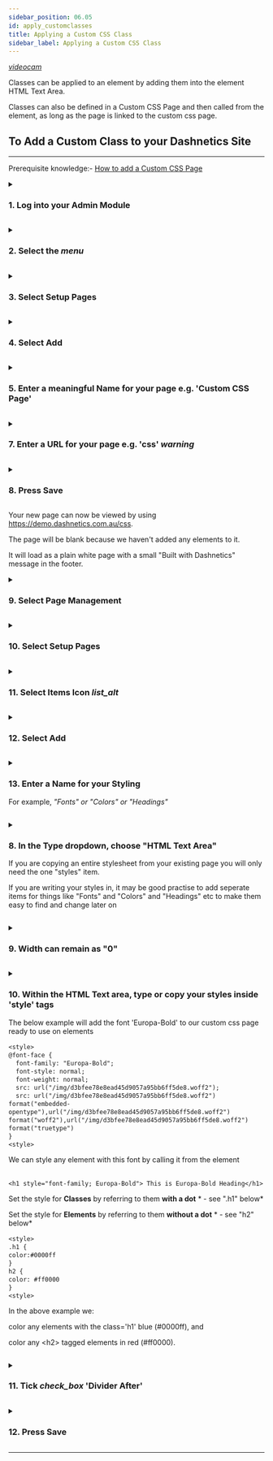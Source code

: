 ```yaml
---
sidebar_position: 06.05
id: apply_customclasses
title: Applying a Custom CSS Class
sidebar_label: Applying a Custom CSS Class
---
```

[<i className="material-icons-h1 end">videocam</i>](/vids/Dashnetics-addcustomclasses.mp4)

Classes can be applied to an element by adding them into the element HTML Text Area.

Classes can also be defined in a Custom CSS Page and then called from the element, as long as the page is linked to the custom css page.

## To Add a Custom Class to your Dashnetics Site

* * *

Prerequisite knowledge:- [How to add a Custom CSS Page](add_customcsspage)


<details>

<summary>

<h3 style={{ display: 'inline'}}> 1.  Log into your Admin Module </h3>

</summary><p></p>

To access your admin site, simply type **"admin."** before your public url. 

eg: https://admin.demo.dashnetics.com.au


![img](/img/adminlogin-cfb3883e18efb80bf1eab39a6aba15ab.png)

</details>
<p></p>


<details>

<summary>

<h3 style={{ display: 'inline'}}> 2.  Select the <span className="buttontext"> <i className="material-icons">menu</i></span>  </h3>

</summary><p></p>

![img](/img/adminmenu-e1ef5a93a900bdfb54c72920a5ce4ea0.png)

</details>
<p></p>



<details>

<summary>

<h3 style={{ display: 'inline'}}>3.  Select <span className="buttontext"> Setup Pages </span> </h3>

</summary><p></p>


![img](/img/menu_setup_pages.png)

</details>
<p></p>



<details>

<summary>

<h3 style={{ display: 'inline'}}>4.  Select <span className="buttontext"> Add </span> </h3>

</summary><p></p>

![img](/img/add_page.png)

</details>
<p></p>



<details>

<summary>

<h3 style={{ display: 'inline'}}>5.  Enter a meaningful Name for your page e.g. 'Custom CSS Page' </h3>

</summary><p></p>

- For example, *"Custom CSS Page"* 

Names can contain spaces or any characters

![img](/img/edit-form_Name.png)

</details>
<p></p>



<details>

<summary>

<h3 style={{ display: 'inline'}}>7.  Enter a URL for your page e.g. 'css'  <span style={{color:'red'}}><i className="material-icons">warning</i></span></h3> 

</summary><p></p>

For example, *"test"*

:::danger WARNING!  

When creating a  URL do NOT include unsafe or special characters
:::

[Click Here for more information and Special Characters](terminology)

![img](/img/edit-form_addurl.png)

</details>
<p></p>




<details>

<summary>

<h3 style={{ display: 'inline'}}>8.  Press <span className="buttontext"> Save </span> </h3>

</summary><p></p>

![img](/img/save_page.png)

</details>
<p></p>




Your new page can now be viewed by using https://demo.dashnetics.com.au/css. 

The page will be blank because we haven't added any elements to it.

It will load as a plain white page with a small "Built with Dashnetics" message in the footer.





<details>

<summary>

<h3 style={{ display: 'inline'}}> 9.  Select  <span className="buttontext"> Page Management </span> </h3>

</summary><p></p>

![img](/img/menu_page_management.png)

</details>
<p></p>



<details>

<summary>

<h3 style={{ display: 'inline'}}> 10.  Select <span className="buttontext"> Setup Pages </span> </h3>

</summary><p></p>


![img](/img/menu_setup_pages.png)

</details>
<p></p>



<details>

<summary>

<h3 style={{ display: 'inline'}}> 11.  Select Items Icon <span className="buttontext"> <i className="material-icons">list_alt</i></span> </h3>

</summary><p></p>

Each page will be listed, choose the "Items" Icon next to the page you want to change.

![img](/img/items.png)

</details>
<p></p>


<details>

<summary>

<h3 style={{ display: 'inline'}}> 12.  Select <span className="buttontext"> Add </span> </h3>

</summary><p></p>

To begin adding a new Item to the page

![img](/img/add_items.png)

</details>
<p></p>



<details>

<summary>

<h3 style={{ display: 'inline'}}> 13.  Enter a Name for your Styling </h3>

For example, *"Fonts" or "Colors" or "Headings"*

</summary><p></p>

 
Names can contain spaces or any characters

![img](/img/add_item_name.png)

</details>
<p></p>



<details>

<summary>

<h3 style={{ display: 'inline'}}> 8.   In the <span className="droplisttext"> Type</span>  dropdown, choose "HTML Text Area"</h3> 

If you are copying an entire stylesheet from your existing page you will only need the one "styles" item.

If you are writing your styles in, it may be good practise to add seperate items for things like "Fonts" and "Colors" and "Headings" etc to make them easy to find and change later on


</summary><p></p>


![img](/img/select_html_text.png)

</details>
<p></p>



<details>

<summary>

<h3 style={{ display: 'inline'}}> 
9.  Width can remain as "0"</h3> 

</summary><p></p>
Width "0" means the item will display at the DEFAULT width.

This can be changed later if necessary

![img](/img/edit-form-item-width.png)

</details>
<p></p>



<details>

<summary>

<h3 style={{ display: 'inline'}}> 10.  Within the HTML Text area, type or copy your styles inside 'style' tags </h3> 


The below example will add the font 'Europa-Bold' to our custom css page ready to use on elements

```
<style>
@font-face {
  font-family: "Europa-Bold";
  font-style: normal;
  font-weight: normal;
  src: url("/img/d3bfee78e8ead45d9057a95bb6ff5de8.woff2");
  src: url("/img/d3bfee78e8ead45d9057a95bb6ff5de8.woff2") format("embedded-opentype"),url("/img/d3bfee78e8ead45d9057a95bb6ff5de8.woff2") format("woff2"),url("/img/d3bfee78e8ead45d9057a95bb6ff5de8.woff2") format("truetype")
}
<style>

```
We can style any element with this font by calling it from the element


```

<h1 style="font-family; Europa-Bold"> This is Europa-Bold Heading</h1>

```

Set the style for **Classes** by referring to them **with a dot**  * - see  ".h1"  below*

Set the style for **Elements** by referring to them **without a dot** * - see  "h2"  below*


```
<style>
.h1 {
color:#0000ff
}
h2 {
color: #ff0000
}
<style>

```
In the above example we: 

color any elements with the class='h1' blue (#0000ff), and

color any <h2\> tagged elements in red (#ff0000).

</summary><p></p>





</details>
<p></p>


<details>

<summary>

<h3 style={{ display: 'inline'}}> 11. Tick <i className="material-icons grey">check_box</i> 'Divider After' </h3>

</summary><p></p>

 This will ensure the next element we add will appear below the styling.

![img](/img/edit-form-item-divide-after.png)

</details>
<p></p>



<details>

<summary>

<h3 style={{ display: 'inline'}}> 12.  Press <span className="buttontext"> Save </span> </h3>

</summary><p></p>

![img](/img/edit-form-item-save.png)

</details>
<p></p>

---






